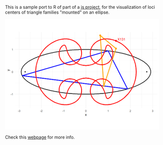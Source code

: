 This is a sample port to R of part of a [js project](https://dan-reznik.github.io/ellipse-mounted-loci-p5js/),
for the visualization of loci centers of triangle families "mounted" on an ellipse.

![](pics/locus_X131.png)

Check this [webpage](https://dan-reznik.github.io/ellipse-mounted-triangles/) for more info.
